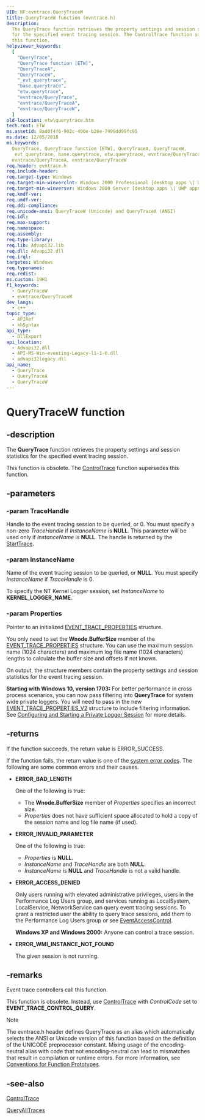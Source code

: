 ```yaml
---
UID: NF:evntrace.QueryTraceW
title: QueryTraceW function (evntrace.h)
description:
  The QueryTrace function retrieves the property settings and session statistics
  for the specified event tracing session. The ControlTrace function supersedes
  this function.
helpviewer_keywords:
  [
    "QueryTrace",
    "QueryTrace function [ETW]",
    "QueryTraceA",
    "QueryTraceW",
    "_evt_querytrace",
    "base.querytrace",
    "etw.querytrace",
    "evntrace/QueryTrace",
    "evntrace/QueryTraceA",
    "evntrace/QueryTraceW",
  ]
old-location: etw\querytrace.htm
tech.root: ETW
ms.assetid: 8ad0f4f6-902c-490e-b26e-7499dd99fc95
ms.date: 12/05/2018
ms.keywords:
  QueryTrace, QueryTrace function [ETW], QueryTraceA, QueryTraceW,
  _evt_querytrace, base.querytrace, etw.querytrace, evntrace/QueryTrace,
  evntrace/QueryTraceA, evntrace/QueryTraceW
req.header: evntrace.h
req.include-header:
req.target-type: Windows
req.target-min-winverclnt: Windows 2000 Professional [desktop apps \| UWP apps]
req.target-min-winversvr: Windows 2000 Server [desktop apps \| UWP apps]
req.kmdf-ver:
req.umdf-ver:
req.ddi-compliance:
req.unicode-ansi: QueryTraceW (Unicode) and QueryTraceA (ANSI)
req.idl:
req.max-support:
req.namespace:
req.assembly:
req.type-library:
req.lib: Advapi32.lib
req.dll: Advapi32.dll
req.irql:
targetos: Windows
req.typenames:
req.redist:
ms.custom: 19H1
f1_keywords:
  - QueryTraceW
  - evntrace/QueryTraceW
dev_langs:
  - c++
topic_type:
  - APIRef
  - kbSyntax
api_type:
  - DllExport
api_location:
  - Advapi32.dll
  - API-MS-Win-eventing-Legacy-l1-1-0.dll
  - advapi32legacy.dll
api_name:
  - QueryTrace
  - QueryTraceA
  - QueryTraceW
---
```


# QueryTraceW function

## -description

The **QueryTrace** function retrieves the property settings and session
statistics for the specified event tracing session.

This function is obsolete. The
[ControlTrace](/windows/win32/api/evntrace/nf-evntrace-controltracew) function
supersedes this function.

## -parameters

### -param TraceHandle

Handle to the event tracing session to be queried, or 0. You must specify a
non-zero _TraceHandle_ if _InstanceName_ is **NULL**. This parameter will be
used only if _InstanceName_ is **NULL**. The handle is returned by the
[StartTrace](/windows/win32/api/evntrace/nf-evntrace-starttracew).

### -param InstanceName

Name of the event tracing session to be queried, or **NULL**. You must specify
_InstanceName_ if _TraceHandle_ is 0.

To specify the NT Kernel Logger session, set _InstanceName_ to
**KERNEL_LOGGER_NAME**.

### -param Properties

Pointer to an initialized
[EVENT_TRACE_PROPERTIES](/windows/desktop/ETW/event-trace-properties) structure.

You only need to set the **Wnode.BufferSize** member of the
[EVENT_TRACE_PROPERTIES](/windows/desktop/ETW/event-trace-properties) structure.
You can use the maximum session name (1024 characters) and maximum log file name
(1024 characters) lengths to calculate the buffer size and offsets if not known.

On output, the structure members contain the property settings and session
statistics for the event tracing session.

**Starting with Windows 10, version 1703:** For better performance in cross
process scenarios, you can now pass filtering into **QueryTrace** for system
wide private loggers. You will need to pass in the new
[EVENT_TRACE_PROPERTIES_V2](/windows/desktop/ETW/event-trace-properties-v2)
structure to include filtering information. See
[Configuring and Starting a Private Logger Session](/windows/desktop/ETW/configuring-and-starting-a-private-logger-session)
for more details.

## -returns

If the function succeeds, the return value is ERROR_SUCCESS.

If the function fails, the return value is one of the
[system error codes](/windows/win32/debug/system-error-codes). The following
are some common errors and their causes.

- **ERROR_BAD_LENGTH**

  One of the following is true:

  - The **Wnode.BufferSize** member of _Properties_ specifies an incorrect size.
  - _Properties_ does not have sufficient space allocated to hold a copy of the
    session name and log file name (if used).

- **ERROR_INVALID_PARAMETER**

  One of the following is true:

  - _Properties_ is **NULL**.
  - _InstanceName_ and _TraceHandle_ are both **NULL**.
  - _InstanceName_ is **NULL** and _TraceHandle_ is not a valid handle.

- **ERROR_ACCESS_DENIED**

  Only users running with elevated administrative privileges, users in the
  Performance Log Users group, and services running as LocalSystem,
  LocalService, NetworkService can query event tracing sessions. To grant a
  restricted user the ability to query trace sessions, add them to the
  Performance Log Users group or see
  [EventAccessControl](/windows/desktop/api/evntcons/nf-evntcons-eventaccesscontrol).

  **Windows XP and Windows 2000:** Anyone can control a trace session.

- **ERROR_WMI_INSTANCE_NOT_FOUND**

  The given session is not running.

## -remarks

Event trace controllers call this function.

This function is obsolete. Instead, use
[ControlTrace](/windows/win32/api/evntrace/nf-evntrace-controltracew) with
_ControlCode_ set to **EVENT_TRACE_CONTROL_QUERY**.

> [!NOTE]
> The evntrace.h header defines QueryTrace as an alias which
> automatically selects the ANSI or Unicode version of this function based on
> the definition of the UNICODE preprocessor constant. Mixing usage of the
> encoding-neutral alias with code that not encoding-neutral can lead to
> mismatches that result in compilation or runtime errors. For more information,
> see
> [Conventions for Function Prototypes](/windows/win32/intl/conventions-for-function-prototypes).

## -see-also

[ControlTrace](/windows/win32/api/evntrace/nf-evntrace-controltracew)

[QueryAllTraces](/windows/desktop/ETW/queryalltraces)
